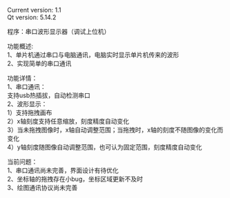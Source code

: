 Current version: 1.1  
Qt version: 5.14.2    

程序：串口波形显示器（调试上位机）  

功能概述:   
  1、单片机通过串口与电脑通讯，电脑实时显示单片机传来的波形     
  2、实现简单的串口通讯   
 
功能详情：  
  1、串口通讯：  
    支持usb热插拔，自动检测串口  
2、波形显示：  
1）支持拖拽画布  
2）x轴刻度支持任意缩放，刻度精度自动变化  
3）当未拖拽图像时，x轴自动调整范围；当拖拽时，x轴的刻度不随图像的变化而变化  
4）y轴刻度随图像自动调整范围，也可认为固定范围，刻度精度自动变化  

当前问题：   
1、串口通讯尚未完善，界面设计有待优化  
2、坐标轴的拖拽存在小bug，坐标区域更新不及时  
3、绘图通讯协议尚未完善  

  
    
